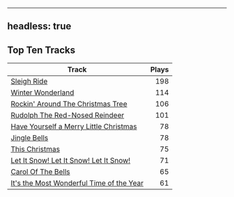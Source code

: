 
---
headless: true
---

## Top Ten Tracks

| Track | Plays |
| --- |  ---: |
|[Sleigh Ride](/songs/sleigh-ride)| 198|
|[Winter Wonderland](/songs/winter-wonderland)| 114|
|[Rockin' Around The Christmas Tree](/songs/rockin-around-the-christmas-tree)| 106|
|[Rudolph The Red-Nosed Reindeer](/songs/rudolph-the-red-nosed-reindeer)| 101|
|[Have Yourself a Merry Little Christmas](/songs/have-yourself-a-merry-little-christmas)| 78|
|[Jingle Bells](/songs/jingle-bells)| 78|
|[This Christmas](/songs/this-christmas)| 75|
|[Let It Snow! Let It Snow! Let It Snow!](/songs/let-it-snow-let-it-snow-let-it-snow)| 71|
|[Carol Of The Bells](/songs/carol-of-the-bells)| 65|
|[It's the Most Wonderful Time of the Year](/songs/its-the-most-wonderful-time-of-the-year)| 61|
